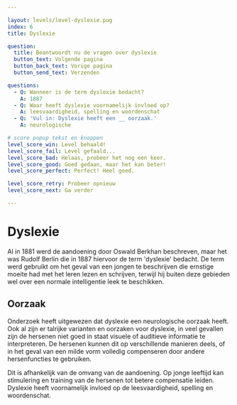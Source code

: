 ```yaml
---

layout: levels/level-dyslexie.pug
index: 6
title: Dyslexie

question:
  title: Beantwoordt nu de vragen over dyslexie
  button_text: Volgende pagina
  button_back_text: Vorige pagina
  button_send_text: Verzenden

questions:
  - Q: Wanneer is de term dyslexie bedacht?
    A: 1887
  - Q: Waar heeft dyslexie voornamelijk invloed op?
    A: leesvaardigheid, spelling en woordenschat
  - Q: 'Vul in: Dyslexie heeft een __ oorzaak.'
    A: neurologische

# score popup tekst en knoppen
level_score_win: Level behaald!
level_score_fail: Level gefaald...
level_score_bad: Helaas, probeer het nog een keer.
level_score_good: Goed gedaan, maar het kan beter!
level_score_perfect: Perfect! Heel goed.

level_score_retry: Probeer opnieuw
level_score_next: Ga verder

---
```


# Dyslexie

Al in 1881 werd de aandoening door Oswald Berkhan beschreven, maar het was Rudolf Berlin die in 1887 hiervoor de term 'dyslexie' bedacht. De term werd gebruikt om het geval van een jongen te beschrijven die ernstige moeite had met het leren lezen en schrijven, terwijl hij buiten deze gebieden wel over een normale intelligentie leek te beschikken.

## Oorzaak

Onderzoek heeft uitgewezen dat dyslexie een neurologische oorzaak heeft. Ook al zijn er talrijke varianten en oorzaken voor dyslexie, in veel gevallen zijn de hersenen niet goed in staat visuele of auditieve informatie te interpreteren. De hersenen kunnen dit op verschillende manieren deels, of in het geval van een milde vorm volledig compenseren door andere hersenfuncties te gebruiken. 

Dit is afhankelijk van de omvang van de aandoening. Op jonge leeftijd kan stimulering en training van de hersenen tot betere compensatie leiden. Dyslexie heeft voornamelijk invloed op de leesvaardigheid, spelling en woordenschat.